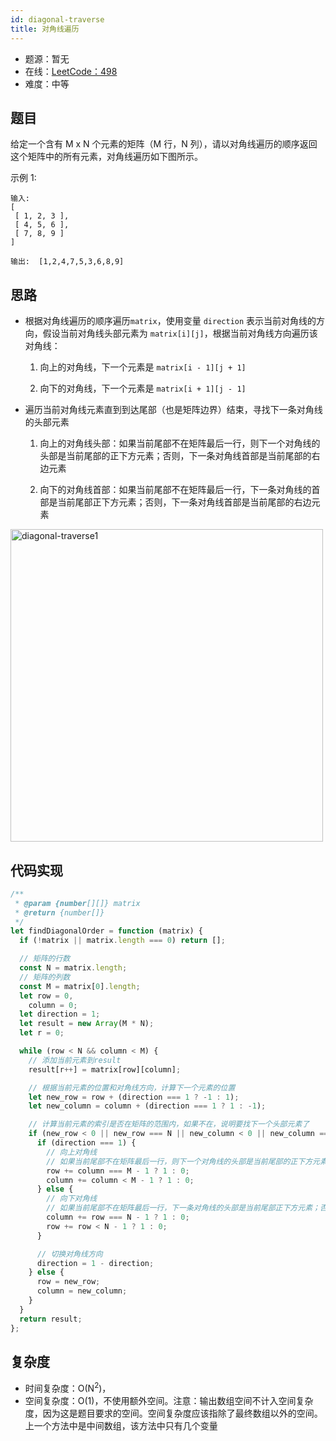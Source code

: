 ```yaml
---
id: diagonal-traverse
title: 对角线遍历
---
```


- 题源：暂无
- 在线：[LeetCode：498](https://leetcode-cn.com/problems/diagonal-traverse/)
- 难度：中等

## 题目

给定一个含有 M x N 个元素的矩阵（M 行，N 列），请以对角线遍历的顺序返回这个矩阵中的所有元素，对角线遍历如下图所示。

示例 1:

```text
输入:
[
 [ 1, 2, 3 ],
 [ 4, 5, 6 ],
 [ 7, 8, 9 ]
]

输出:  [1,2,4,7,5,3,6,8,9]
```

## 思路

- 根据对角线遍历的顺序遍历`matrix`，使用变量 `direction` 表示当前对角线的方向，假设当前对角线头部元素为 `matrix[i][j]`，根据当前对角线方向遍历该对角线：

  1. 向上的对角线，下一个元素是 `matrix[i - 1][j + 1]`

  2. 向下的对角线，下一个元素是 `matrix[i + 1][j - 1]`

- 遍历当前对角线元素直到到达尾部（也是矩阵边界）结束，寻找下一条对角线的头部元素

  1. 向上的对角线头部：如果当前尾部不在矩阵最后一行，则下一个对角线的头部是当前尾部的正下方元素；否则，下一条对角线首部是当前尾部的右边元素

  2. 向下的对角线首部：如果当前尾部不在矩阵最后一行，下一条对角线的首部是当前尾部正下方元素；否则，下一条对角线首部是当前尾部的右边元素

<Img src='https://cosmos-x.oss-cn-hangzhou.aliyuncs.com/diagonal-traverse1.jpg' alt='diagonal-traverse1' width='500'/>

## 代码实现

```js
/**
 * @param {number[][]} matrix
 * @return {number[]}
 */
let findDiagonalOrder = function (matrix) {
  if (!matrix || matrix.length === 0) return [];

  // 矩阵的行数
  const N = matrix.length;
  // 矩阵的列数
  const M = matrix[0].length;
  let row = 0,
    column = 0;
  let direction = 1;
  let result = new Array(M * N);
  let r = 0;

  while (row < N && column < M) {
    // 添加当前元素到result
    result[r++] = matrix[row][column];

    // 根据当前元素的位置和对角线方向，计算下一个元素的位置
    let new_row = row + (direction === 1 ? -1 : 1);
    let new_column = column + (direction === 1 ? 1 : -1);

    // 计算当前元素的索引是否在矩阵的范围内，如果不在，说明要找下一个头部元素了
    if (new_row < 0 || new_row === N || new_column < 0 || new_column === M) {
      if (direction === 1) {
        // 向上对角线
        // 如果当前尾部不在矩阵最后一行，则下一个对角线的头部是当前尾部的正下方元素；否则，下一条对角线头部是当前尾部的右边元素。
        row += column === M - 1 ? 1 : 0;
        column += column < M - 1 ? 1 : 0;
      } else {
        // 向下对角线
        // 如果当前尾部不在矩阵最后一行，下一条对角线的头部是当前尾部正下方元素；否则，下一条对角线头部是当前尾部的右边元素。
        column += row === N - 1 ? 1 : 0;
        row += row < N - 1 ? 1 : 0;
      }

      // 切换对角线方向
      direction = 1 - direction;
    } else {
      row = new_row;
      column = new_column;
    }
  }
  return result;
};
```

## 复杂度

- 时间复杂度：O(N<sup>2</sup>)，
- 空间复杂度：O(1)，不使用额外空间。注意：输出数组空间不计入空间复杂度，因为这是题目要求的空间。空间复杂度应该指除了最终数组以外的空间。上一个方法中是中间数组，该方法中只有几个变量

